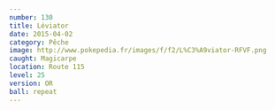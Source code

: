```yaml
---
number: 130
title: Léviator
date: 2015-04-02
category: Pêche
image: http://www.pokepedia.fr/images/f/f2/L%C3%A9viator-RFVF.png
caught: Magicarpe
location: Route 115
level: 25
version: OR
ball: repeat
---
```

